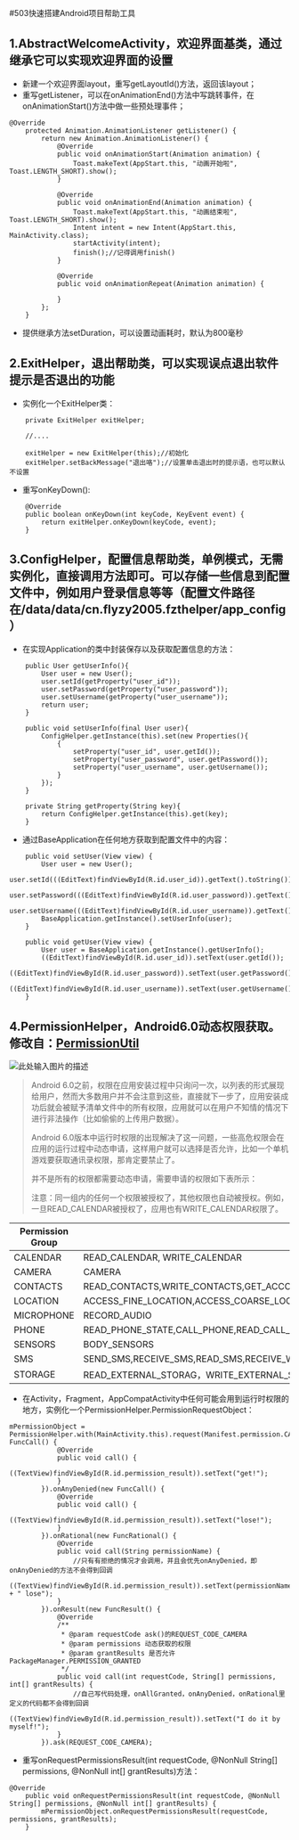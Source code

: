 #503快速搭建Android项目帮助工具

## 1.AbstractWelcomeActivity，欢迎界面基类，通过继承它可以实现欢迎界面的设置
- 新建一个欢迎界面layout，重写getLayoutId()方法，返回该layout；
- 重写getListener，可以在onAnimationEnd()方法中写跳转事件，在onAnimationStart()方法中做一些预处理事件；
```
@Override
    protected Animation.AnimationListener getListener() {
        return new Animation.AnimationListener() {
            @Override
            public void onAnimationStart(Animation animation) {
                Toast.makeText(AppStart.this, "动画开始啦", Toast.LENGTH_SHORT).show();
            }

            @Override
            public void onAnimationEnd(Animation animation) {
                Toast.makeText(AppStart.this, "动画结束啦", Toast.LENGTH_SHORT).show();
                Intent intent = new Intent(AppStart.this, MainActivity.class);
                startActivity(intent);
                finish();//记得调用finish()
            }

            @Override
            public void onAnimationRepeat(Animation animation) {

            }
        };
    }
```
- 提供继承方法setDuration，可以设置动画耗时，默认为800毫秒

## 2.ExitHelper，退出帮助类，可以实现误点退出软件提示是否退出的功能
- 实例化一个ExitHelper类：
```
    private ExitHelper exitHelper;
    
    //....
    
    exitHelper = new ExitHelper(this);//初始化
    exitHelper.setBackMessage("退出咯");//设置单击退出时的提示语，也可以默认不设置
```
- 重写onKeyDown():
```
    @Override
    public boolean onKeyDown(int keyCode, KeyEvent event) {
        return exitHelper.onKeyDown(keyCode, event);
    }
```
## 3.ConfigHelper，配置信息帮助类，单例模式，无需实例化，直接调用方法即可。可以存储一些信息到配置文件中，例如用户登录信息等等（配置文件路径在/data/data/cn.flyzy2005.fzthelper/app_config）
- 在实现Application的类中封装保存以及获取配置信息的方法：
```
    public User getUserInfo(){
        User user = new User();
        user.setId(getProperty("user_id"));
        user.setPassword(getProperty("user_password"));
        user.setUsername(getProperty("user_username"));
        return user;
    }

    public void setUserInfo(final User user){
        ConfigHelper.getInstance(this).set(new Properties(){
            {
                setProperty("user_id", user.getId());
                setProperty("user_password", user.getPassword());
                setProperty("user_username", user.getUsername());
            }
        });
    }

    private String getProperty(String key){
        return ConfigHelper.getInstance(this).get(key);
    }
```
- 通过BaseApplication在任何地方获取到配置文件中的内容：
```
    public void setUser(View view) {
        User user = new User();
        user.setId(((EditText)findViewById(R.id.user_id)).getText().toString());
        user.setPassword(((EditText)findViewById(R.id.user_password)).getText().toString());
        user.setUsername(((EditText)findViewById(R.id.user_username)).getText().toString());
        BaseApplication.getInstance().setUserInfo(user);
    }

    public void getUser(View view) {
        User user = BaseApplication.getInstance().getUserInfo();
        ((EditText)findViewById(R.id.user_id)).setText(user.getId());
        ((EditText)findViewById(R.id.user_password)).setText(user.getPassword());
        ((EditText)findViewById(R.id.user_username)).setText(user.getUsername());
    }
```
## 4.PermissionHelper，Android6.0动态权限获取。修改自：[PermissionUtil][1]
![此处输入图片的描述][2]

> Android
> 6.0之前，权限在应用安装过程中只询问一次，以列表的形式展现给用户，然而大多数用户并不会注意到这些，直接就下一步了，应用安装成功后就会被赋予清单文件中的所有权限，应用就可以在用户不知情的情况下进行非法操作（比如偷偷的上传用户数据）。
> 
> Android
> 6.0版本中运行时权限的出现解决了这一问题，一些高危权限会在应用的运行过程中动态申请，这样用户就可以选择是否允许，比如一个单机游戏要获取通讯录权限，那肯定要禁止了。
> 
> 并不是所有的权限都需要动态申请，需要申请的权限如下表所示： 
> 
> 注意：同一组内的任何一个权限被授权了，其他权限也自动被授权。例如，一旦READ_CALENDAR被授权了，应用也有WRITE_CALENDAR权限了。

Permission Group| Permissions
---|---
CALENDAR | READ_CALENDAR, WRITE_CALENDAR
CAMERA|CAMERA
CONTACTS|READ_CONTACTS,WRITE_CONTACTS,GET_ACCOUNTS
LOCATION|ACCESS_FINE_LOCATION,ACCESS_COARSE_LOCATION
MICROPHONE|RECORD_AUDIO
PHONE|READ_PHONE_STATE,CALL_PHONE,READ_CALL_LOG,WRITE_CALL_LOG,ADD_VOICEMAIL,USE_SIP,PROCESS_OUTGOING_CALLS
SENSORS|BODY_SENSORS
SMS|SEND_SMS,RECEIVE_SMS,READ_SMS,RECEIVE_WAP_PUSH,RECEIVE_MMS
STORAGE|READ_EXTERNAL_STORAG，WRITE_EXTERNAL_STORAGE
  
  

- 在Activity，Fragment，AppCompatActivity中任何可能会用到运行时权限的地方，实例化一个PermissionHelper.PermissionRequestObject：
```
mPermissionObject = PermissionHelper.with(MainActivity.this).request(Manifest.permission.CAMERA).onAllGranted(new FuncCall() {
            @Override
            public void call() {
                ((TextView)findViewById(R.id.permission_result)).setText("get!");
            }
        }).onAnyDenied(new FuncCall() {
            @Override
            public void call() {
                ((TextView)findViewById(R.id.permission_result)).setText("lose!");
            }
        }).onRational(new FuncRational() {
            @Override
            public void call(String permissionName) {
                //只有有拒绝的情况才会调用，并且会优先onAnyDenied，即onAnyDenied的方法不会得到回调
                ((TextView)findViewById(R.id.permission_result)).setText(permissionName + " lose");
            }
        }).onResult(new FuncResult() {
            @Override
            /**
             * @param requestCode ask()的REQUEST_CODE_CAMERA
             * @param permissions 动态获取的权限
             * @param grantResults 是否允许 PackageManager.PERMISSION_GRANTED
             */
            public void call(int requestCode, String[] permissions, int[] grantResults) {
                //自己写代码处理，onAllGranted，onAnyDenied，onRational里定义的代码都不会得到回调
                ((TextView)findViewById(R.id.permission_result)).setText("I do it by myself!");
            }
        }).ask(REQUEST_CODE_CAMERA);
```
- 重写onRequestPermissionsResult(int requestCode, @NonNull String[] permissions, @NonNull int[] grantResults)方法：
```
@Override
    public void onRequestPermissionsResult(int requestCode, @NonNull String[] permissions, @NonNull int[] grantResults) {
        mPermissionObject.onRequestPermissionsResult(requestCode, permissions, grantResults);
    }
```


  [1]: https://github.com/kayvannj/PermissionUtil
  [2]: https://github.com/Flyzy2005/FZTHelper/blob/master/pictures/UML_PermissionHelper.png?raw=true%20PermisionHelper